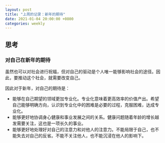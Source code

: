 ```yaml
---
layout: post
title: "上周的记录：新年的期待"
date: 2021-01-04 20:00:00 +0800
categories: weekly
---
```


## 思考

### 对自己在新年的期待

虽然也可以对社会进行祝福，但对自己的驱动是个人唯一能够影响社会的途径。因此，要推动这个社会，就需要改变自己。

因此对于新年，对自己的期待是：

- 能够在自己期望的领域更加专业化。专业化意味着更高效率的价值产出。希望自己能够明确方向，认识到专业化中的困难是必要的过程，克服困难，达成专业化。
- 能够更好地协调身心健康和事业发展之间的关系。健康问题随着年龄的增长越发需要关注，这也是一项长久的事业。
- 能够更好地处理好对自己的注意力和对他人的注意力。不能局限于自己，也不能失去对自己的反省。不能不关注他人，也不能沉浸在他人的影响下。

